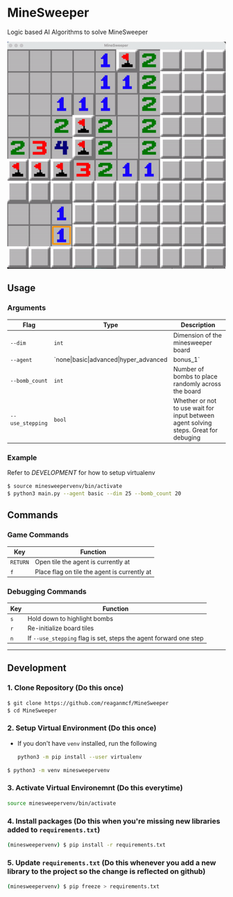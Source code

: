 # MineSweeper
Logic based AI Algorithms to solve MineSweeper

![](./minesweeper.gif)

## Usage

### Arguments

|Flag| Type | Description |
|----------|------|-------------|
|`--dim`|`int`|Dimension of the minesweeper board|
|`--agent`|`none\|basic\|advanced\|hyper_advanced|bonus_1`|Which agent to use|
|`--bomb_count`|`int`|Number of bombs to place randomly across the board|
|`--use_stepping`|`bool`|Whether or not to use wait for input between agent solving steps. Great for debuging|

### Example
Refer to _DEVELOPMENT_ for how to setup virtualenv
```bash
$ source minesweepervenv/bin/activate
$ python3 main.py --agent basic --dim 25 --bomb_count 20
```

## Commands

### Game Commands
|Key|       Function             |
|---|----------------------------|
|`RETURN`|Open tile the agent is currently at|
|`f`|Place flag on tile the agent is currently at|


### Debugging Commands

|Key|       Function             |
|---|----------------------------|
|`s`|Hold down to highlight bombs|
|`r`|Re-initialize board tiles   |
|`n`|If `--use_stepping` flag is set, steps the agent forward one step|

---

## Development
### 1. Clone Repository (Do this once)
```bash
$ git clone https://github.com/reaganmcf/MineSweeper
$ cd MineSweeper
```

### 2. Setup Virtual Environment (Do this once)
- If you don't have `venv` installed, run the following
  ```bash
  python3 -m pip install --user virtualenv
  ```

```bash
$ python3 -m venv minesweepervenv
```

### 3. Activate Virtual Environemnt (Do this everytime)
```bash
source minesweepervenv/bin/activate
```

### 4. Install packages (Do this when you're missing new libraries added to `requirements.txt`)

```bash
(minesweepervenv) $ pip install -r requirements.txt
```

### 5. Update `requirements.txt` (Do this whenever you add a new library to the project so the change is reflected on github)
```bash
(minesweepervenv) $ pip freeze > requirements.txt
```
